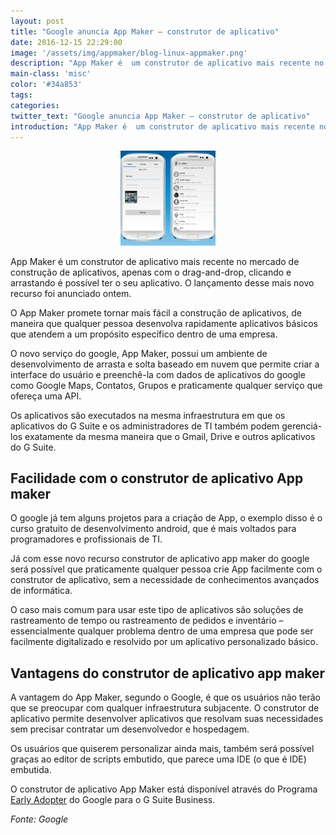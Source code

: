 ```yaml
---
layout: post
title: "Google anuncia App Maker – construtor de aplicativo"
date: 2016-12-15 22:29:00
image: '/assets/img/appmaker/blog-linux-appmaker.png'
description: "App Maker é  um construtor de aplicativo mais recente no mercado de construção de aplicativos, apenas com o drag-and-drop, clicando e arrastando é possível ter o seu aplicativo. O lançamento desse mais novo recurso foi anunciado ontem."
main-class: 'misc'
color: '#34a853'
tags:
categories:
twitter_text: "Google anuncia App Maker – construtor de aplicativo"
introduction: "App Maker é  um construtor de aplicativo mais recente no mercado de construção de aplicativos, apenas com o drag-and-drop, clicando e arrastando é possível ter o seu aplicativo. O lançamento desse mais novo recurso foi anunciado ontem."
---
```


<div style="text-align: center;">
	<img src="/assets/img/appmaker/blog-linux-appmaker.png" alt="Blog Linux" title="Blog Linux" width="30%" height="30%" />
</div>


App Maker é  um construtor de aplicativo mais recente no mercado de construção de aplicativos, apenas com o drag-and-drop, clicando e arrastando é possível ter o seu aplicativo. O lançamento desse mais novo recurso foi anunciado ontem.

O App Maker promete tornar mais fácil a construção de aplicativos, de maneira que qualquer pessoa desenvolva rapidamente aplicativos básicos que atendem a um propósito específico dentro de uma empresa.

O novo serviço do google, App Maker, possui um ambiente de desenvolvimento de arrasta e solta baseado em nuvem que permite criar a interface do usuário e preenchê-la com dados de aplicativos do google como Google Maps, Contatos, Grupos e praticamente qualquer serviço que ofereça uma API.

Os aplicativos são executados na mesma infraestrutura em que os aplicativos do G Suite e os administradores de TI também podem gerenciá-los exatamente da mesma maneira que o Gmail, Drive e outros aplicativos do G Suite.

## Facilidade com o construtor de aplicativo App maker

O google já tem alguns projetos para a criação de App, o exemplo disso é o curso gratuito de desenvolvimento android, que é mais voltados para programadores e profissionais de TI.

 

Já com esse novo recurso construtor de aplicativo app maker do google será possível que praticamente qualquer pessoa crie App facilmente com o construtor de aplicativo, sem a necessidade de conhecimentos avançados de informática.

 

O caso mais comum para usar este tipo de aplicativos são soluções de rastreamento de tempo ou rastreamento de pedidos e inventário – essencialmente qualquer problema dentro de uma empresa que pode ser facilmente digitalizado e resolvido por um aplicativo personalizado básico.

 
## Vantagens do construtor de aplicativo app maker

A vantagem do App Maker, segundo o Google, é que os usuários não terão que se preocupar com qualquer infraestrutura subjacente. O construtor de aplicativo permite desenvolver aplicativos que resolvam suas necessidades sem precisar contratar um desenvolvedor e hospedagem.

Os usuários que quiserem personalizar ainda mais, também será possível graças ao editor de scripts embutido, que parece uma IDE (o que é IDE) embutida.

O construtor de aplicativo App Maker está disponível através do Programa [Early Adopter](https://gsuite.google.com/campaigns/index__appmakereap.html) do Google para o G Suite Business.

*Fonte: Google*
